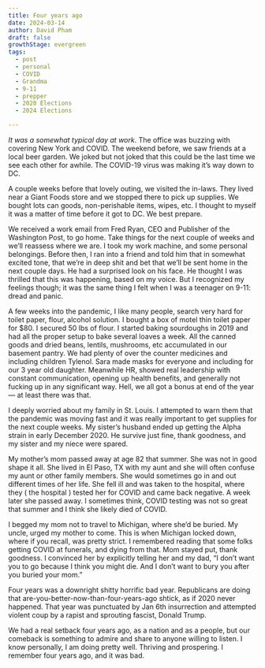 ```yaml
---
title: Four years ago
date: 2024-03-14
author: David Pham
draft: false
growthStage: evergreen
tags:
  - post
  - personal
  - COVID
  - Grandma
  - 9-11
  - prepper
  - 2020 Elections
  - 2024 Elections

---
```


*It was a somewhat typical day at work*. The office was buzzing with covering New York and COVID. The weekend before, we saw friends at a local beer garden. We joked but not joked that this could be the last time we see each other for awhile. The COVID-19 virus was making it’s way down to DC.

A couple weeks before that lovely outing, we visited the in-laws. They lived near a Giant Foods store and we stopped there to pick up supplies. We bought lots can goods, non-perishable items, wipes, etc. I thought to myself it was a matter of time before it got to DC. We best prepare.

We received a work email from Fred Ryan, CEO and Publisher of the Washington Post, to go home. Take things for the next couple of weeks and we’ll reassess where we are. I took my work machine, and some personal belongings. Before then, I ran into a friend and told him that in somewhat excited tone, that we’re in deep shit and bet that we’ll be sent home in the next couple days. He had a surprised look on his face. He thought I was thrilled that this was happening, based on my voice. But I recognized my feelings though; it was the same thing I felt when I was a teenager on 9-11: dread and panic.

A few weeks into the pandemic, I like many people, search very hard for toilet paper, flour, alcohol solution. I bought a box of motel thin toilet paper for $80. I secured 50 lbs of flour. I started baking sourdoughs in 2019 and had all the proper setup to bake several loaves a week. All the canned goods and dried beans, lentils, mushrooms, etc accumulated in our basement pantry. We had plenty of over the counter medicines and including children Tylenol. Sara made masks for everyone and including for our 3 year old daughter. Meanwhile HR, showed real leadership with constant communication, opening up health benefits, and generally not fucking up in any significant way. Hell, we all got a bonus at end of the year — at least there was that.

I deeply worried about my family in St. Louis. I attempted to warn them that the pandemic was moving fast and it was really important to get supplies for the next couple weeks. My sister’s husband ended up getting the Alpha strain in early December 2020. He survive just fine, thank goodness, and my sister and my niece were spared.

My mother’s mom passed away at age 82 that summer. She was not in good shape it all. She lived in El Paso, TX with my aunt and she will often confuse my aunt or other family members. She would sometimes go in and out different times of her life. She fell ill and was taken to the hospital, where they ( the hospital ) tested her for COVID and came back negative. A week later she passed away. I sometimes think, COVID testing was not so great that summer and I think she likely died of COVID.

I begged my mom not to travel to Michigan, where she’d be buried. My uncle, urged my mother to come. This is when Michigan locked down, where if you recall, was pretty strict. I remembered reading that some folks getting COVID at funerals, and dying from that. Mom stayed put, thank goodness. I convinced her by explicitly telling her and my dad, “I don’t want you to go because I think you might die. And I don’t want to bury you after you buried your mom.”

Four years was a downright shitty horrific bad year. Republicans are doing that are-you-better-now-than-four-years-ago shtick, as if 2020 never happened. That year was punctuated by Jan 6th insurrection and attempted violent coup by a rapist and sprouting fascist, Donald Trump.

We had a real setback four years ago, as a nation and as a people, but our comeback is something to admire and share to anyone willing to listen. I know personally, I am doing pretty well. Thriving and prospering. I remember four years ago, and it was bad.

